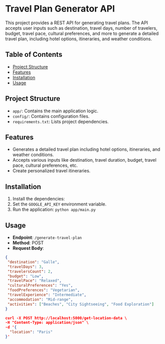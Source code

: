 # Travel Plan Generator API

This project provides a REST API for generating travel plans. The API accepts user inputs such as destination, travel days, number of travelers, budget, travel pace, cultural preferences, and more to generate a detailed travel plan, including hotel options, itineraries, and weather conditions.


## Table of Contents
- [Project Structure](#project-structure)
- [Features](#features)
- [Installation](#installation)
- [Usage](#usage)


## Project Structure
- `app/`: Contains the main application logic.
- `config/`: Contains configuration files.
- `requirements.txt`: Lists project dependencies.


## Features
- Generates a detailed travel plan including hotel options, itineraries, and weather conditions.
- Accepts various inputs like destination, travel duration, budget, travel pace, cultural preferences, etc.
- Create personalized travel itineraries.


## Installation
1. Install the dependencies:
2. Set the `GOOGLE_API_KEY` environment variable.
3. Run the application: `python app/main.py`


## Usage
- **Endpoint**: `/generate-travel-plan`
- **Method**: POST
- **Request Body**:
```json
{
 "destination": "Galle",
 "travelDays": 3,
 "travelersCount": 2,
 "budget": "Low",
 "travelPace": "Relaxed",
 "culturalPreferences": "Yes",
 "foodPreferences": "Vegetarian",
 "travelExperience": "Intermediate",
 "accommodation": "Mid-range",
 "activities": ["Beaches", "City Sightseeing", "Food Exploration"]
}

curl -X POST http://localhost:5000/get-location-data \
-H "Content-Type: application/json" \
-d '{
  "location": "Paris"
}'
